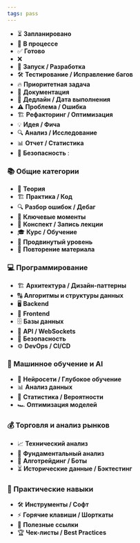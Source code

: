 ```yaml
---
tags: pass
---
```


- ⏳ **Запланировано**
- 🔄 **В процессе**
- ✅ **Готово**
- ❌ 
- 🚀 **Запуск / Разработка**
- 🛠 **Тестирование / Исправление багов**
- 🔥 **Приоритетная задача**
- 📝 **Документация**
- 📅 **Дедлайн / Дата выполнения**
- ⚠️ **Проблема / Ошибка**
- 🏗 **Рефакторинг / Оптимизация**
- 💡 **Идея / Фича**
- 🔍 **Анализ / Исследование**
- 📊 **Отчет / Статистика**
- 🔐 **Безопасность**
:

### **📚 Общие категории**

- 📖 **Теория**
- 🏗 **Практика / Код**
- 🔍 **Разбор ошибок / Дебаг**
- 🎯 **Ключевые моменты**
- 📝 **Конспект / Запись лекции**
- 🎓 **Курс / Обучение**
- 🚀 **Продвинутый уровень**
- 🔄 **Повторение материала**

### **💻 Программирование**

- 🏗 **Архитектура / Дизайн-паттерны**
- 🔠 **Алгоритмы и структуры данных**
- 🖥 **Backend**
- 🎨 **Frontend**
- 🗄 **Базы данных**
- 📡 **API / WebSockets**
- 🔐 **Безопасность**
- ⚙️ **DevOps / CI/CD**

### **🤖 Машинное обучение и AI**

- 🧠 **Нейросети / Глубокое обучение**
- 📊 **Анализ данных**
- 🎲 **Статистика / Вероятности**
- 🏎 **Оптимизация моделей**

### **💰 Торговля и анализ рынков**

- 📈 **Технический анализ**
- 🏦 **Фундаментальный анализ**
- 🔄 **Алготрейдинг / Боты**
- ⏳ **Исторические данные / Бэктестинг**

### **🔧 Практические навыки**

- 🛠 **Инструменты / Софт**
- ⚡ **Горячие клавиши / Шорткаты**
- 🔗 **Полезные ссылки**
- 🏆 **Чек-листы / Best Practices**